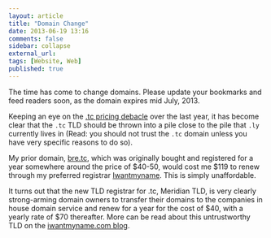 ```yaml
---
layout: article
title: "Domain Change"
date: 2013-06-19 13:16
comments: false
sidebar: collapse
external_url:
tags: [Website, Web]
published: true
---
```


The time has come to change domains.  Please update your bookmarks and feed readers soon, as the domain expires mid July, 2013.

Keeping an eye on the [.tc pricing debacle](https://iwantmyname.com/blog/2012/08/adamsnames-advises-extraordinary-price-increase-for-tc-registrations-and-other-changes-to-gd-vg-doma.html) over the last year, it has become clear that the `.tc` TLD should be thrown into a pile close to the pile that `.ly` currently lives in (Read: you should not trust the `.tc` domain unless you have very specific reasons to do so).  

My prior domain, [bre.tc](http://bre.tc), which was originally bought and registered for a year somewhere around the price of $40-50, would cost me $119 to renew through my preferred registrar [Iwantmyname](http://iwantmyname.com).  This is simply unaffordable.

It turns out that the new TLD registrar for .tc, Meridian TLD, is very clearly strong-arming domain owners to transfer their domains to the companies in house domain service and renew for a year for the cost of $40, with a yearly rate of $70 thereafter.  More can be read about this untrustworthy TLD on the [iwantmyname.com blog](https://iwantmyname.com/blog/2012/08/3-easy-steps-to-ruin-the-reputation-of-a-countrys-domain-extension.html).